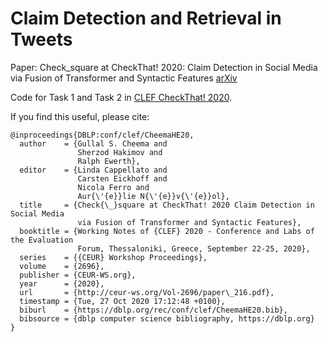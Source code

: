 # Claim Detection and Retrieval in Tweets

Paper: Check_square at CheckThat! 2020: Claim Detection in Social Media via Fusion of Transformer and Syntactic Features [arXiv](https://arxiv.org/abs/2007.10534)

Code for Task 1 and Task 2 in [CLEF CheckThat! 2020](https://sites.google.com/view/clef2020-checkthat/).

If you find this useful, please cite:

```
@inproceedings{DBLP:conf/clef/CheemaHE20,
  author    = {Gullal S. Cheema and
               Sherzod Hakimov and
               Ralph Ewerth},
  editor    = {Linda Cappellato and
               Carsten Eickhoff and
               Nicola Ferro and
               Aur{\'{e}}lie N{\'{e}}v{\'{e}}ol},
  title     = {Check{\_}square at CheckThat! 2020 Claim Detection in Social Media
               via Fusion of Transformer and Syntactic Features},
  booktitle = {Working Notes of {CLEF} 2020 - Conference and Labs of the Evaluation
               Forum, Thessaloniki, Greece, September 22-25, 2020},
  series    = {{CEUR} Workshop Proceedings},
  volume    = {2696},
  publisher = {CEUR-WS.org},
  year      = {2020},
  url       = {http://ceur-ws.org/Vol-2696/paper\_216.pdf},
  timestamp = {Tue, 27 Oct 2020 17:12:48 +0100},
  biburl    = {https://dblp.org/rec/conf/clef/CheemaHE20.bib},
  bibsource = {dblp computer science bibliography, https://dblp.org}
}
```
